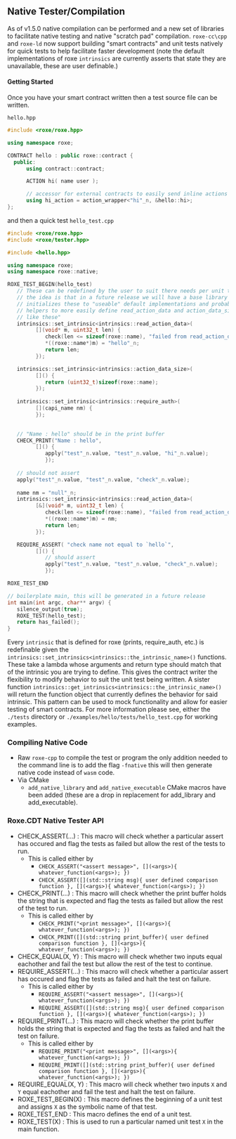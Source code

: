 ## Native Tester/Compilation
As of v1.5.0 native compilation can be performed and a new set of libraries to facilitate native testing and native "scratch pad" compilation.  `roxe-cc\cpp` and `roxe-ld` now support building "smart contracts" and unit tests natively for quick tests to help facilitate faster development \(note the default implementations of roxe `intrinsics` are currently asserts that state they are unavailable, these are user definable.\)

#### Getting Started
Once you have your smart contract written then a test source file can be written.

`hello.hpp`
```c++ 
#include <roxe/roxe.hpp>

using namespace roxe;

CONTRACT hello : public roxe::contract {
  public:
      using contract::contract;

      ACTION hi( name user );

      // accessor for external contracts to easily send inline actions to your contract
      using hi_action = action_wrapper<"hi"_n, &hello::hi>;
};
```

and then a quick test
`hello_test.cpp`
```c++
#include <roxe/roxe.hpp>
#include <roxe/tester.hpp>

#include <hello.hpp>

using namespace roxe;
using namespace roxe::native;

ROXE_TEST_BEGIN(hello_test)
   // These can be redefined by the user to suit there needs per unit test
   // the idea is that in a future release we will have a base library that 
   // initializes these to "useable" default implementations and probably 
   // helpers to more easily define read_action_data and action_data_size intrinsics
   // like these"
   intrinsics::set_intrinsic<intrinsics::read_action_data>(
         [](void* m, uint32_t len) {
            check(len <= sizeof(roxe::name), "failed from read_action_data");
            *((roxe::name*)m) = "hello"_n;
            return len; 
         });

   intrinsics::set_intrinsic<intrinsics::action_data_size>(
         []() {
            return (uint32_t)sizeof(roxe::name);
         });
   
   intrinsics::set_intrinsic<intrinsics::require_auth>(
         [](capi_name nm) {
         });

   
   // "Name : hello" should be in the print buffer
   CHECK_PRINT("Name : hello",
         []() {
            apply("test"_n.value, "test"_n.value, "hi"_n.value);
            });
           
   // should not assert
   apply("test"_n.value, "test"_n.value, "check"_n.value);
   
   name nm = "null"_n;
   intrinsics::set_intrinsic<intrinsics::read_action_data>(
         [&](void* m, uint32_t len) {
            check(len <= sizeof(roxe::name), "failed from read_action_data");
            *((roxe::name*)m) = nm;
            return len; 
         });

   REQUIRE_ASSERT( "check name not equal to `hello`",
         []() {
            // should assert
            apply("test"_n.value, "test"_n.value, "check"_n.value);
            });

ROXE_TEST_END

// boilerplate main, this will be generated in a future release
int main(int argc, char** argv) {
   silence_output(true);
   ROXE_TEST(hello_test);
   return has_failed();
}
```

Every `intrinsic` that is defined for roxe (prints, require_auth, etc.) is redefinable given the `intrinsics::set_intrinsics<intrinsics::the_intrinsic_name>()` functions.  These take a lambda whose arguments and return type should match that of the intrinsic you are trying to define.  This gives the contract writer the flexibility to modify behavior to suit the unit test being written. A sister function `intrinsics::get_intrinsics<intrinsics::the_intrinsic_name>()` will return the function object that currently defines the behavior for said intrinsic.  This pattern can be used to mock functionality and allow for easier testing of smart contracts.  For more information please see, either the `./tests` directory or `./examples/hello/tests/hello_test.cpp` for working examples.

### Compiling Native Code
- Raw `roxe-cpp` to compile the test or program the only addition needed to the command line is to add the flag `-fnative` this will then generate native code instead of `wasm` code.
- Via CMake
    - `add_native_library` and `add_native_executable` CMake macros have been added (these are a drop in replacement for add_library and add_executable).

### Roxe.CDT Native Tester API
- CHECK_ASSERT(...) : This macro will check whether a particular assert has occured and flag the tests as failed but allow the rest of the tests to run.  
    - This is called either by 
        - `CHECK_ASSERT("<assert message>", [](<args>){ whatever_function(<args>); })`
        - `CHECK_ASSERT([](std::string msg){ user defined comparison function }, [](<args>){ whatever_function(<args>); })`
- CHECK_PRINT(...) : This macro will check whether the print buffer holds the string that is expected and flag the tests as failed but allow the rest of the test to run.
    - This is called either by 
        - `CHECK_PRINT("<print message>", [](<args>){ whatever_function(<args>); })`
        - `CHECK_PRINT([](std::string print_buffer){ user defined comparison function }, [](<args>){ whatever_function(<args>); })`
- CHECK_EQUAL(X, Y) : This macro will check whether two inputs equal eachother and fail the test but allow the rest of the test to continue.
- REQUIRE_ASSERT(...) : This macro will check whether a particular assert has occured and flag the tests as failed and halt the test on failure.  
    - This is called either by 
        - `REQUIRE_ASSERT("<assert message>", [](<args>){ whatever_function(<args>); })`
        - `REQUIRE_ASSERT([](std::string msg){ user defined comparison function }, [](<args>){ whatever_function(<args>); })`
- REQUIRE_PRINT(...) : This macro will check whether the print buffer holds the string that is expected and flag the tests as failed and halt the test on failure.
    - This is called either by 
        - `REQUIRE_PRINT("<print message>", [](<args>){ whatever_function(<args>); })`
        - `REQUIRE_PRINT([](std::string print_buffer){ user defined comparison function }, [](<args>){ whatever_function(<args>); })`
- REQUIRE_EQUAL(X, Y) : This macro will check whether two inputs `X` and `Y` equal eachother and fail the test and halt the test on failure.
- ROXE_TEST_BEGIN(X) : This macro defines the beginning of a unit test and assigns `X` as the symbolic name of that test.
- ROXE_TEST_END : This macro defines the end of a unit test.
- ROXE_TEST(X) : This is used to run a particular named unit test `X` in the main function.
